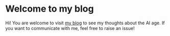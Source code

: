 # Welcome to my blog

Hi! You are welcome to visit [my blog](https://ziyingsk.github.io/blog) to see my thoughts about the AI age. If you want to communicate with me, feel free to raise an issue!



